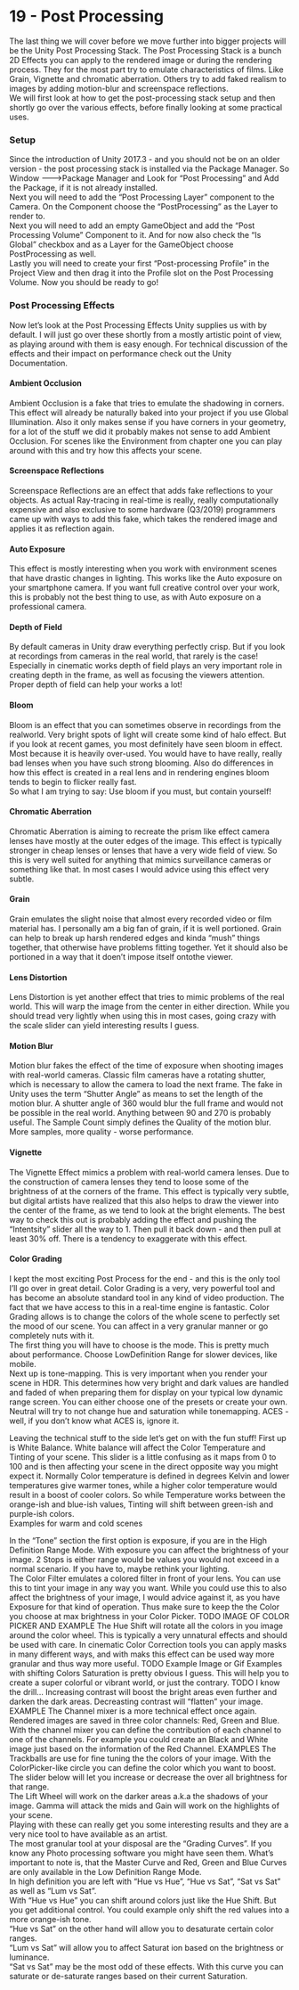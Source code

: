 # 19 - Post Processing
The last thing we will cover before we move further into bigger projects will be the Unity Post Processing Stack. The Post Processing Stack is a bunch 2D Effects you can apply to the rendered image or during the rendering process. They for the most part try to emulate characteristics of films. Like Grain, Vignette and chromatic aberration. Others try to add faked realism to images by adding motion-blur and screenspace reflections.<br>
We will first look at how to get the post-processing stack setup and then shortly go over the various effects, before finally looking at some practical uses.<br>

### Setup
Since the introduction of Unity 2017.3 - and you should not be on an older version - the post processing stack is installed via the Package Manager. So Window --->Package Manager and Look for “Post Processing” and Add the Package, if it is not already installed.<br>
Next you will need to add the “Post Processing Layer” component to the Camera. On the Component choose the “PostProcessing” as the Layer to render to.<br>
Next you will need to add an empty GameObject and add the “Post Processing Volume” Component to it. And for now also check the “Is Global” checkbox and as a Layer for the GameObject choose PostProcessing as well.<br>
Lastly you will need to create your first “Post-processing Profile” in the Project View and then drag it into the Profile slot on the Post Processing Volume. Now you should be ready to go!

### Post Processing Effects
Now let’s look at the Post Processing Effects Unity supplies us with by default. I will just go over these shortly from a mostly artistic point of view, as playing around with them is easy enough. For technical discussion of the effects and their impact on performance check out the Unity Documentation.

#### Ambient Occlusion
Ambient Occlusion is a fake that tries to emulate the shadowing in corners. This effect will already be naturally baked into your project if you use Global Illumination. Also it only makes sense if you have corners in your geometry, for a lot of the stuff we did it probably makes not sense to add Ambient Occlusion. For scenes like the Environment from chapter one you can play around with this and try how this affects your scene.
#### Screenspace Reflections

Screenspace Reflections are an effect that adds fake reflections to your objects. As actual Ray-tracing in real-time is really, really computationally expensive and also exclusive to some hardware (Q3/2019) programmers came up with ways to add this fake, which takes the rendered image and applies it as reflection again.
#### Auto Exposure

This effect is mostly interesting when you work with environment scenes that have drastic changes in lighting. This works like the Auto exposure on your smartphone camera. If you want full creative control over your work, this is probably not the best thing to use, as with Auto exposure on a professional camera.
#### Depth of Field

By default cameras in Unity draw everything perfectly crisp. But if you look at recordings from cameras in the real world, that rarely is the case! Especially in cinematic works depth of field plays an very important role in creating depth in the frame, as well as focusing the viewers attention. Proper depth of field can help your works a lot!
#### Bloom
Bloom is an effect that you can sometimes observe in recordings from the realworld. Very bright spots of light will create some kind of halo effect. But if you look at recent games, you most definitely have seen bloom in effect. Most because it is heavily over-used. You would have to have really, really bad lenses when you have such strong blooming. Also do differences in how this effect is created in a real lens and in rendering engines bloom tends to begin to flicker really fast.<br>
So what I am trying to say: Use bloom if you must, but contain yourself!

#### Chromatic Aberration
Chromatic Aberration is aiming to recreate the prism like effect camera lenses have mostly at the outer edges of the image. This effect is typically stronger in cheap lenses or lenses that have a very wide field of view. So this is very well suited for anything that mimics surveillance cameras or something like that. In most cases I would advice using this effect very subtle.

#### Grain
Grain emulates the slight noise that almost every recorded video or film material has. I personally am a big fan of grain, if it is well portioned. Grain can help to break up harsh rendered edges and kinda “mush” things together, that otherwise have problems fitting together. Yet it should also be portioned in a way that it doen’t impose itself ontothe viewer.

#### Lens Distortion
Lens Distortion is yet another effect that tries to mimic problems of the real world. This will warp the image from the center in either direction. While you should tread very lightly when using this in most cases, going crazy with the scale slider can yield interesting results I guess.
#### Motion Blur

Motion blur fakes the effect of the time of exposure when shooting images with real-world cameras. Classic film cameras have a rotating shutter, which is necessary to allow the camera to load the next frame. The fake in Unity uses the term “Shutter Angle” as means to set the length of the motion blur. A shutter angle of 360 would blur the full frame and would not be possible in the real world. Anything between 90 and 270 is probably useful. The Sample Count simply defines the Quality of the motion blur. More samples, more quality - worse performance.

#### Vignette
The Vignette Effect mimics a problem with real-world camera lenses. Due to the construction of camera lenses they tend to loose some of the brightness of at the corners of the frame. This effect is typically very subtle, but digital artists have realized that this also helps to draw the viewer into the center of the frame, as we tend to look at the bright elements. The best way to check this out is probably adding the effect and pushing the “Intentsity” slider all the way to 1. Then pull it back down - and then pull at least 30% off. There is a tendency to exaggerate with this effect.

#### Color Grading
I kept the most exciting Post Process for the end - and this is the only tool I’ll go over in great detail. Color Grading is a very, very powerful tool and has become an absolute standard tool in any kind of video production. The fact that we have access to this in a real-time engine is fantastic. Color Grading allows is to change the colors of the whole scene to perfectly set the mood of our scene. You can affect in a very granular manner or go completely nuts with it.<br>
The first thing you will have to choose is the mode. This is pretty much about performance. Choose LowDefinition Range for slower devices, like mobile.<br>
Next up is tone-mapping. This is very important when you render your scene in HDR. This determines how very bright and dark values are handled and faded of when preparing them for display on your typical low dynamic range screen. You can either choose one of the presets or create your own. Neutral will try to not change hue and saturation while tonemapping. ACES - well, if you don’t know what ACES is, ignore it. <br>

Leaving the technical stuff to the side let’s get on with the fun stuff! First up is White Balance. White balance will affect the Color Temperature and Tinting of your scene. This slider is a little confusing as it maps from 0 to 100 and is then affecting your scene in the direct opposite way you might expect it. Normally Color temperature is defined in degrees Kelvin and lower temperatures give warmer tones, while a higher color temperature would result in a boost of cooler colors. So while Temperature works between the orange-ish and blue-ish values, Tinting will shift between green-ish and purple-ish colors.<br>
Examples for warm and cold scenes

In the “Tone” section the first option is exposure, if you are in the High Definition Range Mode. With exposure you can affect the brightness of your image. 2 Stops is either range would be values you would not exceed in a normal scenario. If you have to, maybe rethink your lighting. <br>
The Color Filter emulates a colored filter in front of your lens. You can use this to tint your image in any way you want. While you could use this to also affect the brightness of your image, I would advice against it, as you have Exposure for that kind of operation. Thus make sure to keep the the Color you choose at max brightness in your Color Picker.
TODO IMAGE OF COLOR PICKER AND EXAMPLE
The Hue Shift will rotate all the colors in you image around the color wheel. This is typically a very unnatural effects and should be used with care. In cinematic Color Correction tools you can apply masks in many different ways, and with maks this effect can be used way more granular and thus way more useful. 
TODO Example Image or Gif
Examples with shifting Colors
Saturation is pretty obvious I guess. This will help you to create a super colorful or vibrant world, or just the contrary.
TODO I know the drill...
Increasing contrast will boost the bright areas even further and darken the dark areas. Decreasting contrast will “flatten” your image.
EXAMPLE
The Channel mixer is a more technical effect once again. Rendered images are saved in three color channels: Red, Green and Blue. With the channel mixer you can define the contribution of each channel to one of the channels. For example you could create an Black and White image just based on the information of the Red Channel.
EXAMPLES
The Trackballs are use for fine tuning the the colors of your image. With the ColorPicker-like circle you can define the color which you want to boost. The slider below will let you increase or decrease the over all brightness for that range.<br>
The Lift Wheel will work on the darker areas a.k.a the shadows of your image. Gamma will attack the mids and Gain will work on the highlights of your scene.<br>
Playing with these can really get you some interesting results and they are a very nice tool to have available as an artist.<br>
The most granular tool at your disposal are the “Grading Curves”. If you know any Photo processing software you might have seen them. What’s important to note is, that the Master Curve and Red, Green and Blue Curves are only available in the Low Definition Range Mode.<br>
In high definition you are left with “Hue vs Hue”, “Hue vs Sat”, “Sat vs Sat” as well as “Lum vs Sat”.<br>
With “Hue vs Hue” you can shift around colors just like the Hue Shift. But you get additional control. You could example only shift the red values into a more orange-ish tone.<br>
“Hue vs Sat” on the other hand will allow you to desaturate certain color ranges.<br>
“Lum vs Sat” will allow you to affect Saturat ion based on the brightness or luminance.<br>
“Sat vs Sat” may be the most odd of these effects. With this curve you can saturate or de-saturate ranges based on their current Saturation.


